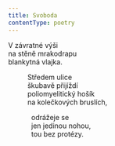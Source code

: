```yaml
---
title: Svoboda
contentType: poetry
---
```


<section>

V závratné výši  
na stěně mrakodrapu  
blankytná vlajka.

</section>

<section>

          Středem ulice  
          škubavě přijíždí  
          poliomyelitický hošík  
          na kolečkových bruslích,

</section>

<section>

            odrážeje se  
            jen jedinou nohou,  
            tou bez protézy.

</section>
